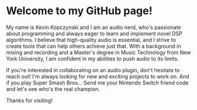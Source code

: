 # Welcome to my GitHub page!

My name is Kevin Kopczynski and I am an audio nerd, who's passionate about programming and always eager to learn and implement novel DSP algorithms. I believe that high-quality audio is essential, and I strive to create tools that can help others achieve just that. With a background in mixing and recording and a Master's degree in Music Technology from New York University, I am confident in my abilities to push audio to its limits.

If you're interested in collaborating on an audio plugin, don't hesitate to reach out! I'm always looking for new and exciting projects to work on. And if you play Super Smash Bros... Send me your Nintendo Switch friend code and let's see who's the real champion.

Thanks for visiting!
<!---
KevinToodlepoot/KevinToodlepoot is a ✨ special ✨ repository because its `README.md` (this file) appears on your GitHub profile.
You can click the Preview link to take a look at your changes.
--->
